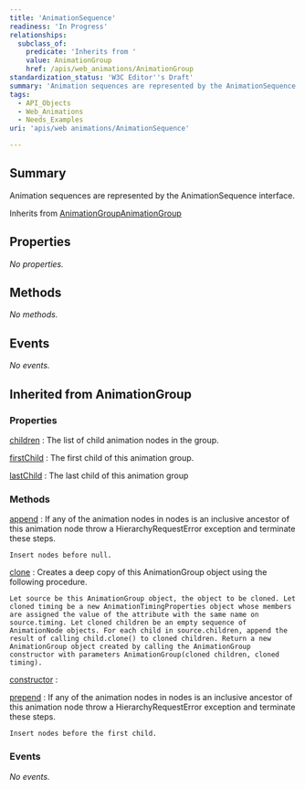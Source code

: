 ```yaml
---
title: 'AnimationSequence'
readiness: 'In Progress'
relationships:
  subclass_of:
    predicate: 'Inherits from '
    value: AnimationGroup
    href: /apis/web_animations/AnimationGroup
standardization_status: 'W3C Editor''s Draft'
summary: 'Animation sequences are represented by the AnimationSequence interface.'
tags:
  - API_Objects
  - Web_Animations
  - Needs_Examples
uri: 'apis/web animations/AnimationSequence'

---
```

## Summary

Animation sequences are represented by the AnimationSequence interface.

Inherits from [AnimationGroup](/apis/web_animations/AnimationGroup)[AnimationGroup](/apis/web_animations/AnimationGroup)

## Properties

*No properties.*

## Methods

*No methods.*

## Events

*No events.*

## Inherited from AnimationGroup

### Properties

[children](/apis/web_animations/AnimationGroup/children)
:   The list of child animation nodes in the group.

[firstChild](/apis/web_animations/AnimationGroup/firstChild)
:   The first child of this animation group.

[lastChild](/apis/web_animations/AnimationGroup/lastChild)
:   The last child of this animation group

### Methods

[append](/apis/web_animations/AnimationGroup/append)
:   If any of the animation nodes in nodes is an inclusive ancestor of this animation node throw a HierarchyRequestError exception and terminate these steps.

    Insert nodes before null.

[clone](/apis/web_animations/AnimationGroup/clone)
:   Creates a deep copy of this AnimationGroup object using the following procedure.

    Let source be this AnimationGroup object, the object to be cloned. Let cloned timing be a new AnimationTimingProperties object whose members are assigned the value of the attribute with the same name on source.timing. Let cloned children be an empty sequence of AnimationNode objects. For each child in source.children, append the result of calling child.clone() to cloned children. Return a new AnimationGroup object created by calling the AnimationGroup constructor with parameters AnimationGroup(cloned children, cloned timing).

[constructor](/apis/web_animations/AnimationGroup/constructor)
:

[prepend](/apis/web_animations/AnimationGroup/prepend)
:   If any of the animation nodes in nodes is an inclusive ancestor of this animation node throw a HierarchyRequestError exception and terminate these steps.

    Insert nodes before the first child.

### Events

*No events.*
